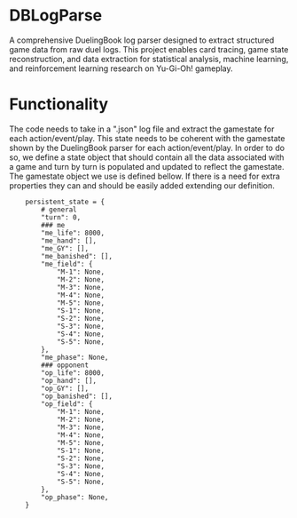 # DBLogParse
A comprehensive DuelingBook log parser designed to extract structured game data from raw duel logs. This project enables card tracing, game state reconstruction, and data extraction for statistical analysis, machine learning, and reinforcement learning research on Yu-Gi-Oh! gameplay.

# Functionality
The code needs to take in a ".json" log file and extract the gamestate for each action/event/play. This state needs to be coherent with the gamestate shown by the DuelingBook parser for each action/event/play. In order to do so, we define a state object that should contain all the data associated with a game and turn by turn is populated and updated to reflect the gamestate. The gamestate object we use is defined bellow. If there is a need for extra properties they can and should be easily added extending our definition.

```
    persistent_state = {
        # general
        "turn": 0,
        ### me
        "me_life": 8000,
        "me_hand": [],
        "me_GY": [],
        "me_banished": [],
        "me_field": {
            "M-1": None,
            "M-2": None,
            "M-3": None,
            "M-4": None,
            "M-5": None,
            "S-1": None,
            "S-2": None,
            "S-3": None,
            "S-4": None,
            "S-5": None,
        },
        "me_phase": None,
        ### opponent
        "op_life": 8000,
        "op_hand": [],
        "op_GY": [],
        "op_banished": [],
        "op_field": {
            "M-1": None,
            "M-2": None,
            "M-3": None,
            "M-4": None,
            "M-5": None,
            "S-1": None,
            "S-2": None,
            "S-3": None,
            "S-4": None,
            "S-5": None,
        },
        "op_phase": None,
    }
```
